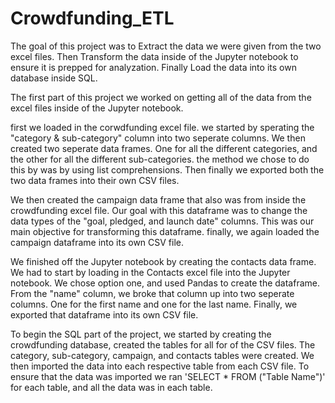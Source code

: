 # Crowdfunding_ETL
 The goal of this project was to Extract the data we were given from the two excel files. Then Transform the data inside of the Jupyter notebook to ensure it is prepped for analyzation. Finally Load the data into its own database inside SQL. 
 
 The first part of this project we worked on getting all of the data from the excel files inside of the Jupyter notebook. 

 first we loaded in the corwdfunding excel file. we started by sperating the "category & sub-category" column into two seperate columns. We then created two seperate data frames. One for all the different categories, and the other for all the different sub-categories. the method we chose to do this by was by using list comprehensions. Then finally we exported both the two data frames into their own CSV files.

 We then created the campaign data frame that also was from inside the crowdfunding excel file. Our goal with this dataframe was to change the data types of the "goal, pledged, and launch date" columns. This was our main objective for transforming this dataframe. finally, we again loaded the campaign dataframe into its own CSV file.

 We finished off the Jupyter notebook by creating the contacts data frame. We had to start by loading in the Contacts excel file into the Jupyter notebook. We chose option one, and used Pandas to create the dataframe. From the "name" column, we broke that column up into two seperate columns. One for the first name and one for the last name. Finally, we exported that dataframe into its own CSV file.

 To begin the SQL part of the project, we started by creating the crowdfunding database, created the tables for all for of the CSV files. The category, sub-category, campaign, and contacts tables were created. We then imported the data into each respective table from each CSV file. To ensure that the data was imported we ran 'SELECT * FROM ("Table Name")' for each table, and all the data was in each table.


